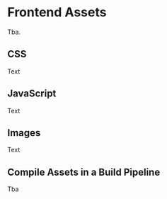 # Frontend Assets
Tba.

## CSS
Text


## JavaScript
Text


## Images
Text


## Compile Assets in a Build Pipeline
Tba
